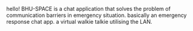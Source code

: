 hello! BHU-SPACE is a chat application that solves the problem of communication barriers in emergency situation. basically an emergency response chat app. a virtual walkie talkie utilising the LAN. 
